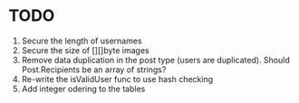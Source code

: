 # TODO
1. Secure the length of usernames
2. Secure the size of [][]byte images 
3. Remove data duplication in the post type (users are duplicated). Should Post.Recipients be an array of strings?
4. Re-write the isValidUser func to use hash checking
5. Add integer odering to the tables
